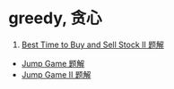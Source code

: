 # greedy, 贪心 

1. [Best Time to Buy and Sell Stock II 题解](./Best-Time-to-Buy-and-Sell-Stock-II.md)
- [Jump Game 题解](./Jump-Game.md)
- [Jump Game II 题解](./Jump-Game-II.md)
